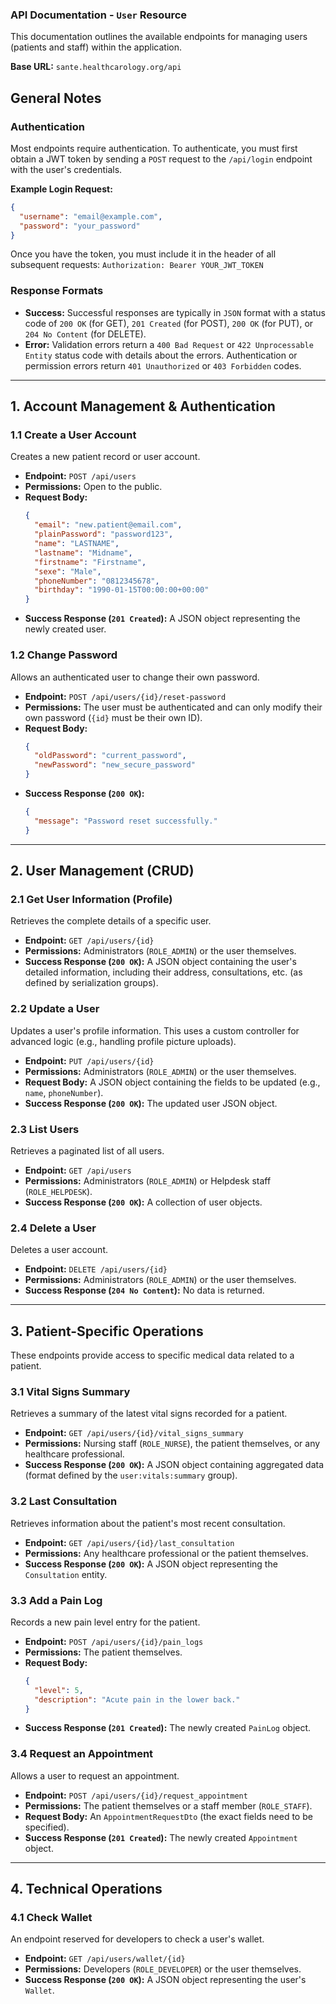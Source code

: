 ### API Documentation - `User` Resource

This documentation outlines the available endpoints for managing users (patients and staff) within the application.

**Base URL:** `sante.healthcarology.org/api`

## General Notes

### Authentication

Most endpoints require authentication. To authenticate, you must first obtain a JWT token by sending a `POST` request to the `/api/login` endpoint with the user's credentials.

**Example Login Request:**
```json
{
  "username": "email@example.com",
  "password": "your_password"
}
```

Once you have the token, you must include it in the header of all subsequent requests:
`Authorization: Bearer YOUR_JWT_TOKEN`

### Response Formats

-   **Success:** Successful responses are typically in `JSON` format with a status code of `200 OK` (for GET), `201 Created` (for POST), `200 OK` (for PUT), or `204 No Content` (for DELETE).
-   **Error:** Validation errors return a `400 Bad Request` or `422 Unprocessable Entity` status code with details about the errors. Authentication or permission errors return `401 Unauthorized` or `403 Forbidden` codes.

---

## 1. Account Management & Authentication

### 1.1 Create a User Account
Creates a new patient record or user account.

-   **Endpoint:** `POST /api/users`
-   **Permissions:** Open to the public.
-   **Request Body:**
    ```json
    {
      "email": "new.patient@email.com",
      "plainPassword": "password123",
      "name": "LASTNAME",
      "lastname": "Midname",
      "firstname": "Firstname",
      "sexe": "Male",
      "phoneNumber": "0812345678",
      "birthday": "1990-01-15T00:00:00+00:00"
    }
    ```
-   **Success Response (`201 Created`):** A JSON object representing the newly created user.

### 1.2 Change Password
Allows an authenticated user to change their own password.

-   **Endpoint:** `POST /api/users/{id}/reset-password`
-   **Permissions:** The user must be authenticated and can only modify their own password (`{id}` must be their own ID).
-   **Request Body:**
    ```json
    {
      "oldPassword": "current_password",
      "newPassword": "new_secure_password"
    }
    ```
-   **Success Response (`200 OK`):**
    ```json
    {
      "message": "Password reset successfully."
    }
    ```

---

## 2. User Management (CRUD)

### 2.1 Get User Information (Profile)
Retrieves the complete details of a specific user.

-   **Endpoint:** `GET /api/users/{id}`
-   **Permissions:** Administrators (`ROLE_ADMIN`) or the user themselves.
-   **Success Response (`200 OK`):** A JSON object containing the user's detailed information, including their address, consultations, etc. (as defined by serialization groups).

### 2.2 Update a User
Updates a user's profile information. This uses a custom controller for advanced logic (e.g., handling profile picture uploads).

-   **Endpoint:** `PUT /api/users/{id}`
-   **Permissions:** Administrators (`ROLE_ADMIN`) or the user themselves.
-   **Request Body:** A JSON object containing the fields to be updated (e.g., `name`, `phoneNumber`).
-   **Success Response (`200 OK`):** The updated user JSON object.

### 2.3 List Users
Retrieves a paginated list of all users.

-   **Endpoint:** `GET /api/users`
-   **Permissions:** Administrators (`ROLE_ADMIN`) or Helpdesk staff (`ROLE_HELPDESK`).
-   **Success Response (`200 OK`):** A collection of user objects.

### 2.4 Delete a User
Deletes a user account.

-   **Endpoint:** `DELETE /api/users/{id}`
-   **Permissions:** Administrators (`ROLE_ADMIN`) or the user themselves.
-   **Success Response (`204 No Content`):** No data is returned.

---

## 3. Patient-Specific Operations

These endpoints provide access to specific medical data related to a patient.

### 3.1 Vital Signs Summary
Retrieves a summary of the latest vital signs recorded for a patient.

-   **Endpoint:** `GET /api/users/{id}/vital_signs_summary`
-   **Permissions:** Nursing staff (`ROLE_NURSE`), the patient themselves, or any healthcare professional.
-   **Success Response (`200 OK`):** A JSON object containing aggregated data (format defined by the `user:vitals:summary` group).

### 3.2 Last Consultation
Retrieves information about the patient's most recent consultation.

-   **Endpoint:** `GET /api/users/{id}/last_consultation`
-   **Permissions:** Any healthcare professional or the patient themselves.
-   **Success Response (`200 OK`):** A JSON object representing the `Consultation` entity.

### 3.3 Add a Pain Log
Records a new pain level entry for the patient.

-   **Endpoint:** `POST /api/users/{id}/pain_logs`
-   **Permissions:** The patient themselves.
-   **Request Body:**
    ```json
    {
      "level": 5,
      "description": "Acute pain in the lower back."
    }
    ```
-   **Success Response (`201 Created`):** The newly created `PainLog` object.

### 3.4 Request an Appointment
Allows a user to request an appointment.

-   **Endpoint:** `POST /api/users/{id}/request_appointment`
-   **Permissions:** The patient themselves or a staff member (`ROLE_STAFF`).
-   **Request Body:** An `AppointmentRequestDto` (the exact fields need to be specified).
-   **Success Response (`201 Created`):** The newly created `Appointment` object.

---

## 4. Technical Operations

### 4.1 Check Wallet
An endpoint reserved for developers to check a user's wallet.

-   **Endpoint:** `GET /api/users/wallet/{id}`
-   **Permissions:** Developers (`ROLE_DEVELOPER`) or the user themselves.
-   **Success Response (`200 OK`):** A JSON object representing the user's `Wallet`.
